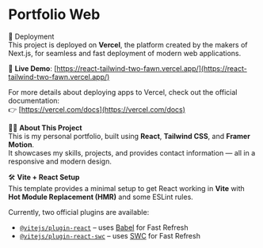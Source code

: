 # Portfolio Web

🚀 Deployment  
This project is deployed on **Vercel**, the platform created by the makers of Next.js, for seamless and fast deployment of modern web applications.

📍 **Live Demo**: [https://react-tailwind-two-fawn.vercel.app/](https://react-tailwind-two-fawn.vercel.app/)

For more details about deploying apps to Vercel, check out the official documentation:  
👉 [https://vercel.com/docs](https://vercel.com/docs)

🧑‍💻 **About This Project**  
This is my personal portfolio, built using **React**, **Tailwind CSS**, and **Framer Motion**.  
It showcases my skills, projects, and provides contact information — all in a responsive and modern design.

🛠️ **Vite + React Setup**  
This template provides a minimal setup to get React working in **Vite** with **Hot Module Replacement (HMR)** and some ESLint rules.

Currently, two official plugins are available:

- [`@vitejs/plugin-react`](https://github.com/vitejs/vite-plugin-react/blob/main/packages/plugin-react/README.md) – uses [Babel](https://babeljs.io/) for Fast Refresh  
- [`@vitejs/plugin-react-swc`](https://github.com/vitejs/vite-plugin-react-swc) – uses [SWC](https://swc.rs/) for Fast Refresh
